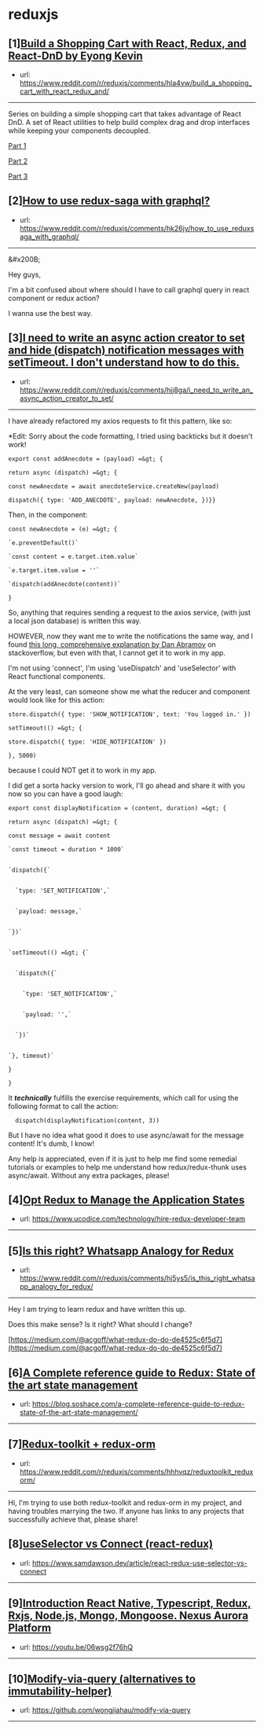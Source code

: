 # reduxjs
## [1][Build a Shopping Cart with React, Redux, and React-DnD by Eyong Kevin](https://www.reddit.com/r/reduxjs/comments/hla4vw/build_a_shopping_cart_with_react_redux_and/)
- url: https://www.reddit.com/r/reduxjs/comments/hla4vw/build_a_shopping_cart_with_react_redux_and/
---
Series on building a simple shopping cart that takes advantage of React DnD. A set of React utilities to help build complex drag and drop interfaces while keeping your components decoupled.

[Part 1](https://itnext.io/build-a-shopping-cart-with-react-redux-and-react-dnd-part-1-2433558c3f38?source=friends_link&amp;sk=9e2e7192050b93a5ece2b204a6c36550)

[Part 2](https://itnext.io/build-a-shopping-cart-with-react-redux-and-react-dnd-part-2-b4cd649e25db?source=friends_link&amp;sk=29b34207bc446ff51c420f34575d968e)

[Part 3](https://itnext.io/build-a-shopping-cart-with-react-redux-and-react-dnd-part-3-f1e1e8265d14?source=friends_link&amp;sk=83a5cb1a1b3df19d0db6d48dd4fce14c)
## [2][How to use redux-saga with graphql?](https://www.reddit.com/r/reduxjs/comments/hk26jy/how_to_use_reduxsaga_with_graphql/)
- url: https://www.reddit.com/r/reduxjs/comments/hk26jy/how_to_use_reduxsaga_with_graphql/
---
&amp;#x200B;

Hey guys,

I'm a bit confused about where should I have to call graphql query in react component or redux action?

I wanna use the best way.
## [3][I need to write an async action creator to set and hide (dispatch) notification messages with setTimeout. I don't understand how to do this.](https://www.reddit.com/r/reduxjs/comments/hjj8ga/i_need_to_write_an_async_action_creator_to_set/)
- url: https://www.reddit.com/r/reduxjs/comments/hjj8ga/i_need_to_write_an_async_action_creator_to_set/
---
I have already refactored my axios requests to fit this pattern, like so:


*Edit: Sorry about the code formatting, I tried using backticks but it doesn't work! 



`export const addAnecdote = (payload) =&gt; {`

`return async (dispatch) =&gt; {`

`const newAnecdote = await anecdoteService.createNew(payload)`

`dispatch({ type: 'ADD_ANECDOTE', payload: newAnecdote, })}}`


Then, in the component:

 `const newAnecdote = (e) =&gt; {`

    `e.preventDefault()`

    `const content = e.target.item.value`

    `e.target.item.value = ''`

    `dispatch(addAnecdote(content))`

`}`

So, anything that requires sending a request to the axios service, (with just a local json database) is written this way. 

HOWEVER, now they want me to write the notifications the same way, and I found [this long, comprehensive explanation by Dan Abramov](https://stackoverflow.com/questions/35411423/how-to-dispatch-a-redux-action-with-a-timeout?rq=1) on stackoverflow, but even with that, I cannot get it to work in my app. 

I'm not using 'connect', I'm using 'useDispatch' and 'useSelector' with React functional components. 

At the very least, can someone show me what the reducer and component would look like for this action: 

`store.dispatch({ type: 'SHOW_NOTIFICATION', text: 'You logged in.' })`


`setTimeout(() =&gt; {`


  `store.dispatch({ type: 'HIDE_NOTIFICATION' })`


`}, 5000)`


because I could NOT get it to work in my app. 

I did get a sorta hacky version to work, I'll go ahead and share it with you now so you can have a good laugh: 

`export const displayNotification = (content, duration) =&gt; {`


  `return async (dispatch) =&gt; {`


   `const message = await content`


    `const timeout = duration * 1000`


    `dispatch({`


      `type: 'SET_NOTIFICATION',`


      `payload: message,`


    `})`


    `setTimeout(() =&gt; {`


      `dispatch({`


        `type: 'SET_NOTIFICATION',`


        `payload: '',`


      `})`


    `}, timeout)`


  `}`


`}`

It ***technically*** fulfills the exercise requirements, which call for using the following format to call the action: 
```
  dispatch(displayNotification(content, 3))
```

But I have no idea what good it does to use async/await for the message content! It's dumb, I know! 

Any help is appreciated, even if it is just to help me find some remedial tutorials or examples to help me understand how redux/redux-thunk uses async/await. Without any extra packages, please!
## [4][Opt Redux to Manage the Application States](https://www.reddit.com/r/reduxjs/comments/hjqklc/opt_redux_to_manage_the_application_states/)
- url: https://www.ucodice.com/technology/hire-redux-developer-team
---

## [5][Is this right? Whatsapp Analogy for Redux](https://www.reddit.com/r/reduxjs/comments/hj5ys5/is_this_right_whatsapp_analogy_for_redux/)
- url: https://www.reddit.com/r/reduxjs/comments/hj5ys5/is_this_right_whatsapp_analogy_for_redux/
---
Hey I am trying to learn redux and have written this up. 

Does this make sense? Is it right? What should I change?

[https://medium.com/@acgoff/what-redux-do-do-de4525c6f5d7](https://medium.com/@acgoff/what-redux-do-do-de4525c6f5d7)
## [6][A Complete reference guide to Redux: State of the art state management](https://www.reddit.com/r/reduxjs/comments/hhvew0/a_complete_reference_guide_to_redux_state_of_the/)
- url: https://blog.soshace.com/a-complete-reference-guide-to-redux-state-of-the-art-state-management/
---

## [7][Redux-toolkit + redux-orm](https://www.reddit.com/r/reduxjs/comments/hhhvqz/reduxtoolkit_reduxorm/)
- url: https://www.reddit.com/r/reduxjs/comments/hhhvqz/reduxtoolkit_reduxorm/
---
Hi, I'm trying to use both redux-toolkit and redux-orm in my project, and having troubles marrying the two. If anyone has links to any projects that successfully achieve that, please share!
## [8][useSelector vs Connect (react-redux)](https://www.reddit.com/r/reduxjs/comments/hgi2qi/useselector_vs_connect_reactredux/)
- url: https://www.samdawson.dev/article/react-redux-use-selector-vs-connect
---

## [9][Introduction React Native, Typescript, Redux, Rxjs, Node.js, Mongo, Mongoose. Nexus Aurora Platform](https://www.reddit.com/r/reduxjs/comments/hg5q9y/introduction_react_native_typescript_redux_rxjs/)
- url: https://youtu.be/06wsg2f76hQ
---

## [10][Modify-via-query (alternatives to immutability-helper)](https://www.reddit.com/r/reduxjs/comments/hg54tk/modifyviaquery_alternatives_to_immutabilityhelper/)
- url: https://github.com/wongjiahau/modify-via-query
---

